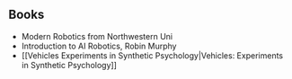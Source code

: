 ## Books
- Modern Robotics from Northwestern Uni
- Introduction to AI Robotics, Robin Murphy
- [[Vehicles Experiments in Synthetic Psychology|Vehicles: Experiments in Synthetic Psychology]]
